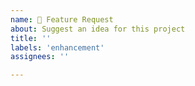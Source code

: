 ```yaml
---
name: 🚀 Feature Request
about: Suggest an idea for this project
title: ''
labels: 'enhancement'
assignees: ''

---
```


<!-- We keep adding new features and enhancements to Blinka 🚀
and would love ❤ to see what new challenge you have got for us... 🙂 -->
